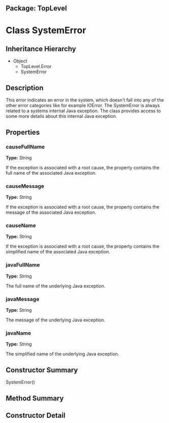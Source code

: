 ## Package: TopLevel

# Class SystemError

## Inheritance Hierarchy

- Object
  - TopLevel.Error
  - SystemError

## Description

This error indicates an error in the system, which doesn't fall into any of the other error categories like for example IOError. The SystemError is always related to a systems internal Java exception. The class provides access to some more details about this internal Java exception.

## Properties

### causeFullName

**Type:** String

If the exception is associated with a root cause, the property
 contains the full name of the associated Java exception.

### causeMessage

**Type:** String

If the exception is associated with a root cause, the property
 contains the message of the associated Java exception.

### causeName

**Type:** String

If the exception is associated with a root cause, the property
 contains the simplified name of the associated Java exception.

### javaFullName

**Type:** String

The full name of the underlying Java exception.

### javaMessage

**Type:** String

The message of the underlying Java exception.

### javaName

**Type:** String

The simplified name of the underlying Java exception.

## Constructor Summary

SystemError()

## Method Summary

## Constructor Detail